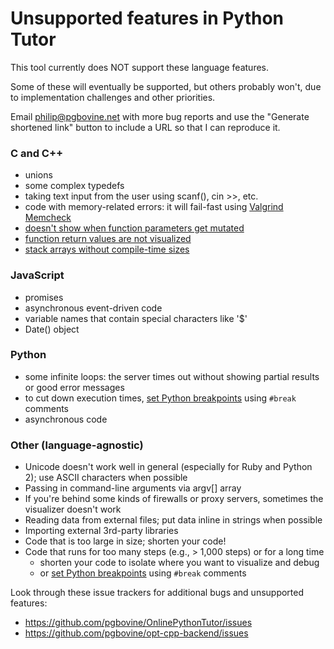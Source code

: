 # Unsupported features in Python Tutor

This tool currently does NOT support these language features.

Some of these will eventually be supported, but others probably won't, due to implementation challenges and other priorities.

Email philip@pgbovine.net with more bug reports and use the "Generate shortened link" button to include a URL so that I can reproduce it.

### C and C++

- unions
- some complex typedefs
- taking text input from the user using scanf(), cin >>, etc.
- code with memory-related errors: it will fail-fast using [Valgrind
  Memcheck](http://valgrind.org/docs/manual/mc-manual.html)
- [doesn't show when function parameters get mutated](https://github.com/pgbovine/opt-cpp-backend/issues/57)
- [function return values are not visualized](https://github.com/pgbovine/opt-cpp-backend/issues/4)
- [stack arrays without compile-time sizes](https://github.com/pgbovine/opt-cpp-backend/issues/44)


### JavaScript

- promises
- asynchronous event-driven code
- variable names that contain special characters like '$'
- Date() object


### Python

- some infinite loops: the server times out without showing partial results or good error messages
- to cut down execution times, [set Python breakpoints](https://youtu.be/80ztTXP90Vs?t=42) using `#break` comments
- asynchronous code


### Other (language-agnostic)

- Unicode doesn't work well in general (especially for Ruby and Python 2); use ASCII characters when possible
- Passing in command-line arguments via argv[] array
- If you're behind some kinds of firewalls or proxy servers, sometimes
  the visualizer doesn't work
- Reading data from external files; put data inline in strings when possible
- Importing external 3rd-party libraries
- Code that is too large in size; shorten your code!
- Code that runs for too many steps (e.g., > 1,000 steps) or for a long time
  - shorten your code to isolate where you want to visualize and debug
  - or [set Python breakpoints](https://youtu.be/80ztTXP90Vs?t=42) using `#break` comments

Look through these issue trackers for additional bugs and unsupported features:
- https://github.com/pgbovine/OnlinePythonTutor/issues
- https://github.com/pgbovine/opt-cpp-backend/issues
